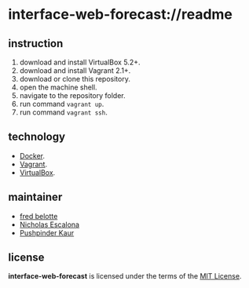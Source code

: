 # interface-web-forecast://readme

## instruction
1. download and install VirtualBox 5.2+.
1. download and install Vagrant 2.1+.
1. download or clone this repository.
1. open the machine shell.
1. navigate to the repository folder.
1. run command `vagrant up`.
1. run command `vagrant ssh`.

## technology
+ [Docker](https://www.docker.com/).
+ [Vagrant](https://www.vagrantup.com/).
+ [VirtualBox](https://www.virtualbox.org/).

## maintainer
+ [fred belotte](https://github.com/fredbelotte)
+ [Nicholas Escalona](https://github.com/escalonn)
+ [Pushpinder Kaur](https://github.com/kaurrevature)

## license
__interface-web-forecast__ is licensed under the terms of the [MIT License](https://github.com/revaturecloud/interface-web-forecast/blob/master/LICENSE).
